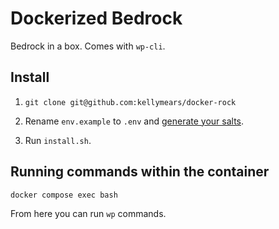 # Dockerized Bedrock

Bedrock in a box. Comes with `wp-cli`.

## Install

1. `git clone git@github.com:kellymears/docker-rock`

2. Rename `env.example` to `.env` and [generate your salts](https://roots.io/salts.html).

3. Run `install.sh`.

## Running commands within the container

```sh
docker compose exec bash
```

From here you can run `wp` commands.
